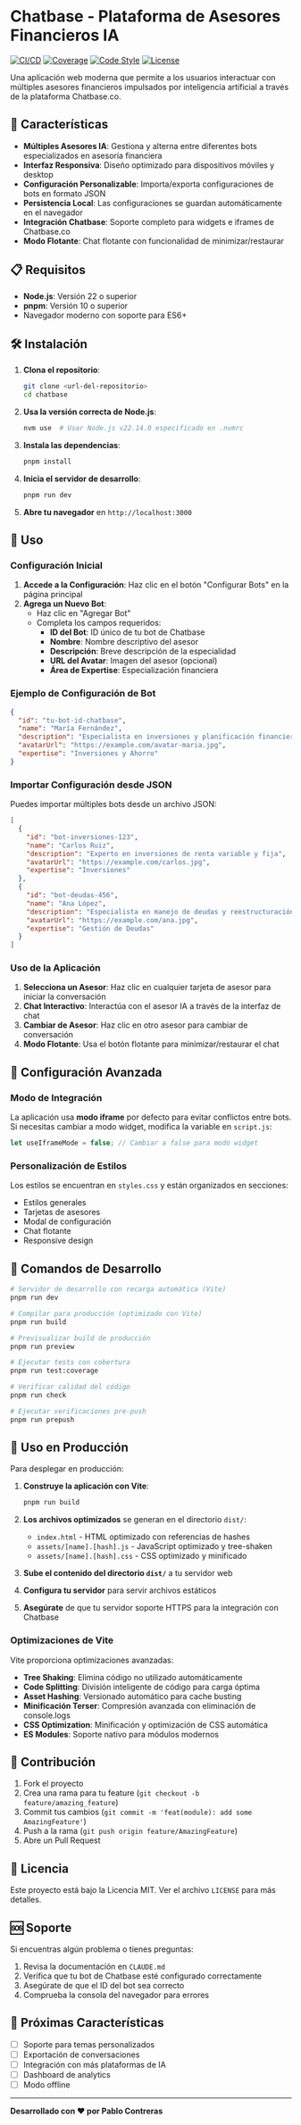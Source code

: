 # Chatbase - Plataforma de Asesores Financieros IA

[![CI/CD](https://github.com/bypabloc/chatbase-multiple-instances/actions/workflows/verify-pr.yml/badge.svg)](https://github.com/bypabloc/chatbase-multiple-instances/actions/workflows/verify-pr.yml)
[![Coverage](https://img.shields.io/badge/coverage-93%25-brightgreen.svg)](./coverage/index.html)
[![Code Style](https://img.shields.io/badge/code_style-biome-blue.svg)](https://biomejs.dev)
[![License](https://img.shields.io/badge/license-MIT-green.svg)](LICENSE)

Una aplicación web moderna que permite a los usuarios interactuar con múltiples asesores financieros impulsados por inteligencia artificial a través de la plataforma Chatbase.co.

## 🚀 Características

- **Múltiples Asesores IA**: Gestiona y alterna entre diferentes bots especializados en asesoría financiera
- **Interfaz Responsiva**: Diseño optimizado para dispositivos móviles y desktop
- **Configuración Personalizable**: Importa/exporta configuraciones de bots en formato JSON
- **Persistencia Local**: Las configuraciones se guardan automáticamente en el navegador
- **Integración Chatbase**: Soporte completo para widgets e iframes de Chatbase.co
- **Modo Flotante**: Chat flotante con funcionalidad de minimizar/restaurar

## 📋 Requisitos

- **Node.js**: Versión 22 o superior
- **pnpm**: Versión 10 o superior
- Navegador moderno con soporte para ES6+

## 🛠️ Instalación

1. **Clona el repositorio**:
   ```bash
   git clone <url-del-repositorio>
   cd chatbase
   ```

2. **Usa la versión correcta de Node.js**:
   ```bash
   nvm use  # Usar Node.js v22.14.0 especificado en .nvmrc
   ```

3. **Instala las dependencias**:
   ```bash
   pnpm install
   ```

4. **Inicia el servidor de desarrollo**:
   ```bash
   pnpm run dev
   ```

4. **Abre tu navegador** en `http://localhost:3000`

## 📖 Uso

### Configuración Inicial

1. **Accede a la Configuración**: Haz clic en el botón "Configurar Bots" en la página principal
2. **Agrega un Nuevo Bot**: 
   - Haz clic en "Agregar Bot"
   - Completa los campos requeridos:
     - **ID del Bot**: ID único de tu bot de Chatbase
     - **Nombre**: Nombre descriptivo del asesor
     - **Descripción**: Breve descripción de la especialidad
     - **URL del Avatar**: Imagen del asesor (opcional)
     - **Área de Expertise**: Especialización financiera

### Ejemplo de Configuración de Bot

```json
{
  "id": "tu-bot-id-chatbase",
  "name": "María Fernández",
  "description": "Especialista en inversiones y planificación financiera personal",
  "avatarUrl": "https://example.com/avatar-maria.jpg",
  "expertise": "Inversiones y Ahorro"
}
```

### Importar Configuración desde JSON

Puedes importar múltiples bots desde un archivo JSON:

```json
[
  {
    "id": "bot-inversiones-123",
    "name": "Carlos Ruiz",
    "description": "Experto en inversiones de renta variable y fija",
    "avatarUrl": "https://example.com/carlos.jpg",
    "expertise": "Inversiones"
  },
  {
    "id": "bot-deudas-456",
    "name": "Ana López",
    "description": "Especialista en manejo de deudas y reestructuración financiera",
    "avatarUrl": "https://example.com/ana.jpg",
    "expertise": "Gestión de Deudas"
  }
]
```

### Uso de la Aplicación

1. **Selecciona un Asesor**: Haz clic en cualquier tarjeta de asesor para iniciar la conversación
2. **Chat Interactivo**: Interactúa con el asesor IA a través de la interfaz de chat
3. **Cambiar de Asesor**: Haz clic en otro asesor para cambiar de conversación
4. **Modo Flotante**: Usa el botón flotante para minimizar/restaurar el chat

## 🔧 Configuración Avanzada

### Modo de Integración

La aplicación usa **modo iframe** por defecto para evitar conflictos entre bots. Si necesitas cambiar a modo widget, modifica la variable en `script.js`:

```javascript
let useIframeMode = false; // Cambiar a false para modo widget
```

### Personalización de Estilos

Los estilos se encuentran en `styles.css` y están organizados en secciones:
- Estilos generales
- Tarjetas de asesores
- Modal de configuración
- Chat flotante
- Responsive design

## 🧪 Comandos de Desarrollo

```bash
# Servidor de desarrollo con recarga automática (Vite)
pnpm run dev

# Compilar para producción (optimizado con Vite)
pnpm run build

# Previsualizar build de producción
pnpm run preview

# Ejecutar tests con cobertura
pnpm run test:coverage

# Verificar calidad del código
pnpm run check

# Ejecutar verificaciones pre-push
pnpm run prepush
```

## 📱 Uso en Producción

Para desplegar en producción:

1. **Construye la aplicación con Vite**:
   ```bash
   pnpm run build
   ```

2. **Los archivos optimizados** se generan en el directorio `dist/`:
   - `index.html` - HTML optimizado con referencias de hashes
   - `assets/[name].[hash].js` - JavaScript optimizado y tree-shaken
   - `assets/[name].[hash].css` - CSS optimizado y minificado

3. **Sube el contenido del directorio `dist/`** a tu servidor web

4. **Configura tu servidor** para servir archivos estáticos

5. **Asegúrate** de que tu servidor soporte HTTPS para la integración con Chatbase

### Optimizaciones de Vite

Vite proporciona optimizaciones avanzadas:
- **Tree Shaking**: Elimina código no utilizado automáticamente
- **Code Splitting**: División inteligente de código para carga óptima
- **Asset Hashing**: Versionado automático para cache busting
- **Minificación Terser**: Compresión avanzada con eliminación de console.logs
- **CSS Optimization**: Minificación y optimización de CSS automática
- **ES Modules**: Soporte nativo para módulos modernos

## 🤝 Contribución

1. Fork el proyecto
2. Crea una rama para tu feature (`git checkout -b feature/amazing_feature`)
3. Commit tus cambios (`git commit -m 'feat(module): add some AmazingFeature'`)
4. Push a la rama (`git push origin feature/AmazingFeature`)
5. Abre un Pull Request

## 📄 Licencia

Este proyecto está bajo la Licencia MIT. Ver el archivo `LICENSE` para más detalles.

## 🆘 Soporte

Si encuentras algún problema o tienes preguntas:

1. Revisa la documentación en `CLAUDE.md`
2. Verifica que tu bot de Chatbase esté configurado correctamente
3. Asegúrate de que el ID del bot sea correcto
4. Comprueba la consola del navegador para errores

## 🎯 Próximas Características

- [ ] Soporte para temas personalizados
- [ ] Exportación de conversaciones
- [ ] Integración con más plataformas de IA
- [ ] Dashboard de analytics
- [ ] Modo offline

---

**Desarrollado con ❤️ por Pablo Contreras**
